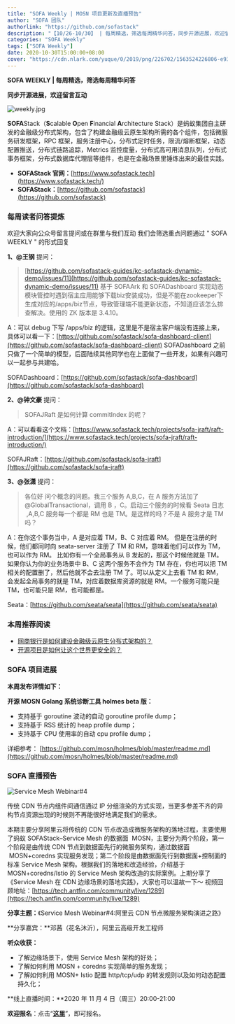 ```yaml
---
title: "SOFA Weekly | MOSN 项目更新及直播预告"
author: "SOFA 团队"
authorlink: "https://github.com/sofastack"
description: "【10/26-10/30】 | 每周精选，筛选每周精华问答，同步开源进展，欢迎留言互动。"
categories: "SOFA Weekly"
tags: ["SOFA Weekly"]
date: 2020-10-30T15:00:00+08:00
cover: "https://cdn.nlark.com/yuque/0/2019/png/226702/1563524226806-e93607a3-1b77-4ca2-8c3c-0384ab966154.png"
---
```


**SOFA WEEKLY | 每周精选，筛选每周精华问答**

**同步开源进展，欢迎留言互动**

![weekly.jpg](https://cdn.nlark.com/yuque/0/2019/jpeg/226702/1562925824761-fc720f21-9622-437b-a783-0b0729eda119.jpeg)

**SOFA**Stack（**S**calable **O**pen **F**inancial **A**rchitecture Stack）是蚂蚁集团自主研发的金融级分布式架构，包含了构建金融级云原生架构所需的各个组件，包括微服务研发框架，RPC 框架，服务注册中心，分布式定时任务，限流/熔断框架，动态配置推送，分布式链路追踪，Metrics 监控度量，分布式高可用消息队列，分布式事务框架，分布式数据库代理层等组件，也是在金融场景里锤炼出来的最佳实践。

- **SOFAStack 官网：**[https://www.sofastack.tech](https://www.sofastack.tech/)
- **SOFAStack：**[https://github.com/sofastack](https://github.com/sofastack)

### 每周读者问答提炼

欢迎大家向公众号留言提问或在群里与我们互动
我们会筛选重点问题通过 " SOFA WEEKLY " 的形式回复

**1、@王钢** 提问：
> [https://github.com/sofastack-guides/kc-sofastack-dynamic-demo/issues/11](https://github.com/sofastack-guides/kc-sofastack-dynamic-demo/issues/11) 基于 SOFAArk 和 SOFADashboard 实现动态模块管控时遇到宿主应用能够下载biz安装成功，但是不能在zookeeper下生成对应的/apps/biz节点，导致管理端不能更新状态，不知道应该怎么排查解决。使用的 ZK 版本是 3.4.10。

A：可以 debug 下写 /apps/biz 的逻辑，这里是不是宿主客户端没有连接上来，具体可以看一下：[https://github.com/sofastack/sofa-dashboard-client](https://github.com/sofastack/sofa-dashboard-client)
SOFADashboard 之前只做了一个简单的模型，后面陆续其他同学也在上面做了一些开发，如果有兴趣可以一起参与共建哈。

SOFADashboard：[https://github.com/sofastack/sofa-dashboard](https://github.com/sofastack/sofa-dashboard)

**2、@钟文豪** 提问：
> SOFAJRaft 是如何计算 commitIndex 的呢？

A：可以看看这个文档：[https://www.sofastack.tech/projects/sofa-jraft/raft-introduction/](https://www.sofastack.tech/projects/sofa-jraft/raft-introduction/)

SOFAJRaft：[https://github.com/sofastack/sofa-jraft](https://github.com/sofastack/sofa-jraft)

**3、@张潇** 提问：
> 各位好 问个概念的问题。我三个服务 A,B,C，在 A 服务方法加了 @GlobalTransactional，调用 B ，C。启动三个服务的时候看 Seata 日志  ,A,B,C 服务每一个都是 RM 也是 TM。是这样的吗？不是 A 服务才是 TM 吗？

A：在你这个事务当中，A 是对应着 TM，B、C 对应着 RM。 但是在注册的时候，他们都同时向 seata-server 注册了 TM 和 RM，意味着他们可以作为 TM，也可以作为 RM。 比如你有一个全局事务从 B 发起的，那这个时候他就是 TM。如果你认为你的业务场景中 B、C 这两个服务不会作为 TM 存在，你也可以把 TM 相关的配置删了，然后他就不会去注册 TM 了。可以从定义上去看 TM 和 RM，会发起全局事务的就是 TM，对应着数据库资源的就是 RM。一个服务可能只是 TM，也可能只是 RM，也可能都是。

Seata：[https://github.com/seata/seata](https://github.com/seata/seata)

### 本周推荐阅读

- [网商银行是如何建设金融级云原生分布式架构的？](https://mp.weixin.qq.com/s/POvppHGNQiD2RVoi2apYKA)
- [开源项目是如何让这个世界更安全的？](https://mp.weixin.qq.com/s/dgjX__f6aH5j2X5W41hOWQ)

### SOFA 项目进展

**本周发布详情如下：**

**开源 MOSN Golang 系统诊断工具 holmes beta 版：**

- 支持基于 goroutine 波动的自动 goroutine profile dump；
- 支持基于 RSS 统计的 heap profile dump；
- 支持基于 CPU 使用率的自动 cpu profile dump；

详细参考：
[https://github.com/mosn/holmes/blob/master/readme.md](https://github.com/mosn/holmes/blob/master/readme.md)


### SOFA 直播预告
![Service Mesh Webinar#4](https://cdn.nlark.com/yuque/0/2020/jpeg/226702/1604051618877-1f760465-fd0e-483f-b9a4-9f02e31e7248.jpeg)

传统 CDN 节点内组件间通信通过 IP 分组渲染的方式实现，当更多参差不齐的异构节点资源出现的时候则不再能很好地满足我们的需求。

本期主要分享阿里云将传统的 CDN 节点改造成微服务架构的落地过程，主要使用了蚂蚁 SOFAStack–Service Mesh 的数据面  MOSN，主要分为两个阶段，第一个阶段是由传统 CDN 节点到数据面先行的微服务架构，通过数据面  MOSN+coredns 实现服务发现；第二个阶段是由数据面先行到数据面+控制面的标准 Service Mesh 架构。根据我们的落地和改造经验，介绍基于 MOSN+coredns/Istio 的 Service Mesh 架构改造的实际案例。上期分享了《Service Mesh 在 CDN 边缘场景的落地实践》，大家也可以温故一下～
视频回顾地址：[https://tech.antfin.com/community/live/1289](https://tech.antfin.com/community/live/1289)

**分享主题：**《Service Mesh Webinar#4:阿里云 CDN 节点微服务架构演进之路》

**分享嘉宾：**邓茜（花名沐沂），阿里云高级开发工程师

**听众收获：**

- 了解边缘场景下，使用 Service Mesh 架构的好处；
- 了解如何利用 MOSN + coredns 实现简单的服务发现；
- 了解如何利用 MOSN+ Istio 配置 http/tcp/udp 的转发规则以及如何动态配置持久化；

**线上直播时间：**2020 年 11 月 4 日（周三）20:00-21:00

**欢迎报名**：点击“[**这里**](https://tech.antfin.com/community/live/1290)”，即可报名。

